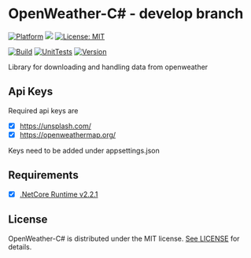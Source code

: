 # OpenWeather-C# - develop branch

[![Platform](https://img.shields.io/badge/platform-Windows10-blue.svg)](https://de.wikipedia.org/wiki/Microsoft_Windows_10)
<a target="_blank" href="https://www.paypal.me/GuepardoApps" title="Donate using PayPal"><img src="https://img.shields.io/badge/paypal-donate-blue.svg" /></a>
[![License: MIT](https://img.shields.io/badge/License-MIT-blue.svg)](https://opensource.org/licenses/MIT)

[![Build](https://img.shields.io/badge/build-passing-green.svg)](OpenWeather-CSharp)
[![UnitTests](https://img.shields.io/badge/UnitTests-passing-green.svg)](OpenWeather-CSharp)
[![Version](https://img.shields.io/badge/version-v0.6.1.0-blue.svg)](OpenWeather-CSharp)

Library for downloading and handling data from openweather

## Api Keys

Required api keys are 
- [x] https://unsplash.com/
- [x] https://openweathermap.org/

Keys need to be added under appsettings.json

## Requirements
- [x] [.NetCore Runtime v2.2.1](https://dotnet.microsoft.com/download)

## License

OpenWeather-C# is distributed under the MIT license. [See LICENSE](LICENSE.md) for details.
